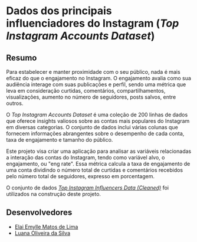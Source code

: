 # Dados dos principais influenciadores do Instagram (*Top Instagram Accounts Dataset*)

## Resumo

Para estabelecer e manter proximidade com o seu público, nada é mais eficaz do que o engajamento no Instagram. O engajamento avalia como sua audiência interage com suas publicações e perfil, sendo uma métrica que leva em consideração curtidas, comentários, compartilhamentos, visualizações, aumento no número de seguidores, posts salvos, entre outros.

O *Top Instagram Accounts Dataset* é uma coleção de 200 linhas de dados que oferece insights valiosos sobre as contas mais populares do Instagram em diversas categorias. O conjunto de dados inclui várias colunas que fornecem informações abrangentes sobre o desempenho de cada conta, taxa de engajamento e tamanho do público.

Este projeto visa criar uma aplicação para analisar as variáveis relacionadas a interação das contas do Instagram, tendo como variável alvo, o engajamento, ou "eng rate". Essa métrica calcula a taxa de engajamento de uma conta dividindo o número total de curtidas e comentários recebidos pelo número total de seguidores, expresso em porcentagem. 

O conjunto de dados [*Top Instagram Influencers Data (Cleaned)*](https://www.kaggle.com/datasets/surajjha101/top-instagram-influencers-data-cleaned/data) foi utilizados na construção deste projeto.


## Desenvolvedores
- [Elai Emylle Matos de Lima](url-do-github-do-desenvolvedor-#1)
- [Luana Oliveira da Silva](https://github.com/luanaoliveira)
